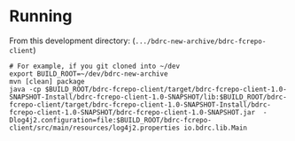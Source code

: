 # Running
From this development directory: (`.../bdrc-new-archive/bdrc-fcrepo-client`)
```shell
# For example, if you git cloned into ~/dev
export BUILD_ROOT=~/dev/bdrc-new-archive
mvn [clean] package
java -cp $BUILD_ROOT/bdrc-fcrepo-client/target/bdrc-fcrepo-client-1.0-SNAPSHOT-Install/bdrc-fcrepo-client-1.0-SNAPSHOT/lib:$BUILD_ROOT/bdrc-fcrepo-client/target/bdrc-fcrepo-client-1.0-SNAPSHOT-Install/bdrc-fcrepo-client-1.0-SNAPSHOT/bdrc-fcrepo-client-1.0-SNAPSHOT.jar  -Dlog4j2.configuration=file:$BUILD_ROOT/bdrc-fcrepo-client/src/main/resources/log4j2.properties io.bdrc.lib.Main
```
